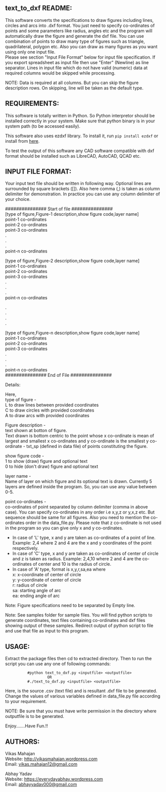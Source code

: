 text_to_dxf README:
--------------------------

This software converts the specifications to draw figures including lines, 
circles and arcs into .dxf format. You just need to specify co-ordinates 
of points and some parameters like radius, angles etc and the program will
automatically draw the figure and generate the dxf file. You can use 
combination of points to draw many type of figures such as triangle, 
quadrilateral, polygon etc. Also you can draw as many figures as you want 
using only one input file.   
 Please see section "Input File Format" below for input file specification. 
If you export spreadsheet as input file then use "Enter" (Newline) as line
separator. Lines in input file which do not have valid (numeric) data at 
required columns would be skipped while processing.   

NOTE:   Data is required at all columns. But you can skip the figure 
        description rows. On skipping, line will be taken as the default
        type.



REQUIREMENTS:
----------------------------

This software is totally written in Python. So Python interpretor should be
installed correctly in your system. Make sure that python binary is in your
system path (to be accessed easily). 

This software also uses ezdxf library. To install it, run 
`pip install ezdxf` or install from [here](https://pypi.python.org/pypi/ezdxf#installation).

To test the output of this software any CAD software compatible with dxf 
format should be installed such as LibreCAD, AutoCAD, QCAD etc.



INPUT FILE FORMAT:
----------------------------

Your input text file should be written in following way. Optional lines are 
surrounded by square brackets ([]). Also here comma (,) is taken as column 
delimiter for demonstration. In practice you can use any column delimiter
of your choice.

############### Start of file ###############  
[type of figure,Figure-1 description,show figure code,layer name]  
point-1 co-ordinates  
point-2 co-ordinates  
point-3 co-ordinates  
.  
.  
.  
point-n co-ordinates  
  
[type of figure,Figure-2 description,show figure code,layer name]  
point-1 co-ordinates  
point-2 co-ordinates  
point-3 co-ordinates  
.  
.  
.  
point-n co-ordinates  

.  
.  
.  
.  

[type of figure,Figure-n description,show figure code,layer name]  
point-1 co-ordinates  
point-2 co-ordinates  
point-3 co-ordinates  
.  
.  
.  
point-n co-ordinates  
############### End of File ###############  
  
Details:  

Here,  
type of figure -  
L to draw lines between provided coordinates  
C to draw circles with provided coordinates  
A to draw arcs with provided coordinates  

Figure description -  
text shown at botton of figure.  
Text drawn is bottom centric to the point whose x co-ordinate is mean of 
largest and smallest x co-ordinates and y co-ordinate is the smallest 
y co-ordinate - txt_sp (defined in data file) of points constituting the figure.

show figure code -  
1 to show (draw) figure and optional text  
0 to hide (don't draw) figure and optional text

layer name -  
Name of layer on which figure and its optional text is drawn. Currently 
5 layers are defined inside the program. So, you can use any value between 0-5.

point co-ordinates -  
co-ordinates of point separated by column delimiter
(comma in above case). You can specify co-ordinates
in any order i.e x,y,z or y,x,z etc. But sequence should
be same for all figures. Also you need to mention 
the co-ordinates order in the data_file.py. Please
note that z co-ordinate is not used in the program
so you can give only x and y co-ordinates.  
- In case of 'L' type, x and y are taken as co-ordinates 
of a point of line. Example: 2,4 where 2 and 4 are the 
x and y coordinates of the point respectively.  
- In case of 'C' type, x and y are taken as co-ordinates 
of center of circle and z is taken as radius. Example: 2,4,10 
where 2 and 4 are the co-ordinates of center and 10 is the radius
of circle.  
- In case of 'A' type, format is x,y,r,sa,ea where  
x: x-coordinate of center of circle  
y: y-coordinate of center of circle  
r: radius of circle  
sa: starting angle of arc  
ea: ending angle of arc  
                     

Note:   Figure specifications need to be separated by Empty line.

Note:   See samples folder for sample files. You will find python
        scripts to generate coordinates, text files containing co-ordinates
        and dxf files showing output of these samples. Redirect output of python
        script to file and use that file as input to this program.  



USAGE:
----------------------------

Extract the package files then cd to extracted directory. Then to run 
the script you can use any one of following commands:

              #python text_to_dxf.py <inputfile> <outputfile>
                       OR
              #./text_to_dxf.py <inputfile> <outputfile>

Here, <inputfile> is the source .csv (text file) and <outputfile> is 
resultant .dxf file to be generated. Change the values of various variables
defined in data_file.py file according to your requirement.


NOTE:    Be sure that you must have write permission in the directory
         where outputfile is to be generated.

Enjoy.......Have Fun.!!



AUTHORS:
----------------------------

Vikas Mahajan  
Website: http://vikasmahajan.wordpress.com  
Email: vikas.mahajan12@gmail.com  

Abhay Yadav  
Website: https://everydayabhay.wordpress.com  
Email: abhayyadav000@gmail.com  

